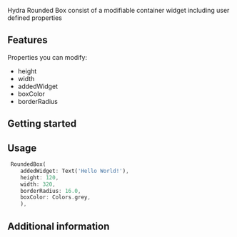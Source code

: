 <!-- 
This README describes the package. If you publish this package to pub.dev,
this README's contents appear on the landing page for your package.

For information about how to write a good package README, see the guide for
[writing package pages](https://dart.dev/guides/libraries/writing-package-pages). 

For general information about developing packages, see the Dart guide for
[creating packages](https://dart.dev/guides/libraries/create-library-packages)
and the Flutter guide for
[developing packages and plugins](https://flutter.dev/developing-packages). 
-->

Hydra Rounded Box consist of a modifiable container widget including user defined properties

## Features

Properties you can modify:
 - height
 - width
 - addedWidget
 - boxColor
 - borderRadius

## Getting started



## Usage

```dart
 RoundedBox(
    addedWidget: Text('Hello World!'),
    height: 120,
    width: 320,
    borderRadius: 16.0,
    boxColor: Colors.grey,
    ),
```

## Additional information

